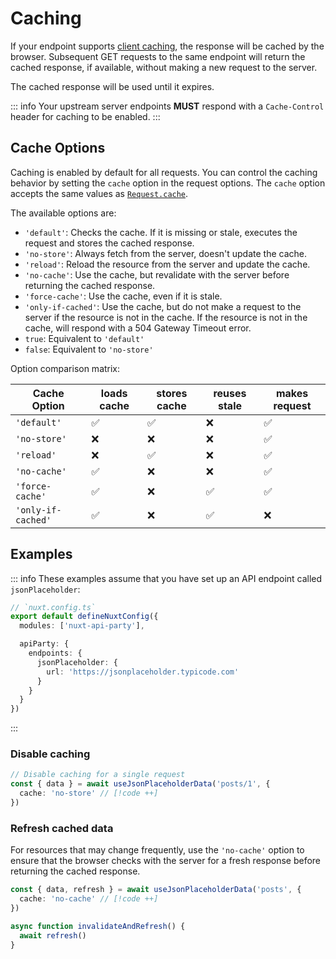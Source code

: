 # Caching

If your endpoint supports [client caching](https://developer.mozilla.org/en-US/docs/Web/HTTP/Guides/Caching), the response will be cached by the browser. Subsequent GET requests to the same endpoint will return the cached response, if available, without making a new request to the server.

The cached response will be used until it expires.

::: info
Your upstream server endpoints **MUST** respond with a `Cache-Control` header for caching to be enabled.
:::

## Cache Options

Caching is enabled by default for all requests. You can control the caching behavior by setting the `cache` option in the request options. The `cache` option accepts the same values as [`Request.cache`](https://developer.mozilla.org/en-US/docs/Web/API/Request/cache).

The available options are:

- `'default'`: Checks the cache. If it is missing or stale, executes the request and stores the cached response.
- `'no-store'`: Always fetch from the server, doesn't update the cache.
- `'reload'`: Reload the resource from the server and update the cache.
- `'no-cache'`: Use the cache, but revalidate with the server before returning the cached response.
- `'force-cache'`: Use the cache, even if it is stale.
- `'only-if-cached'`: Use the cache, but do not make a request to the server if the resource is not in the cache. If the resource is not in the cache, will respond with a 504 Gateway Timeout error.
- `true`: Equivalent to `'default'`
- `false`: Equivalent to `'no-store'`

Option comparison matrix:

| Cache Option      | loads cache | stores cache | reuses stale | makes request
| ------------------|-------------|--------------|--------------|--------------
| `'default'`       | ✅          | ✅          | ❌           | ✅
| `'no-store'`      | ❌          | ❌          | ❌           | ✅
| `'reload'`        | ❌          | ✅          | ❌           | ✅
| `'no-cache'`      | ✅          | ❌          | ❌           | ✅
| `'force-cache'`   | ✅          | ❌          | ✅           | ✅
| `'only-if-cached'`| ✅          | ❌          | ✅           | ❌

## Examples

::: info
These examples assume that you have set up an API endpoint called `jsonPlaceholder`:

```ts
// `nuxt.config.ts`
export default defineNuxtConfig({
  modules: ['nuxt-api-party'],

  apiParty: {
    endpoints: {
      jsonPlaceholder: {
        url: 'https://jsonplaceholder.typicode.com'
      }
    }
  }
})
```

:::

### Disable caching

```ts
// Disable caching for a single request
const { data } = await useJsonPlaceholderData('posts/1', {
  cache: 'no-store' // [!code ++]
})
```

### Refresh cached data

For resources that may change frequently, use the `'no-cache'` option to ensure that the browser checks with the server for a fresh response before returning the cached response.

```ts
const { data, refresh } = await useJsonPlaceholderData('posts', {
  cache: 'no-cache' // [!code ++]
})

async function invalidateAndRefresh() {
  await refresh()
}
```
